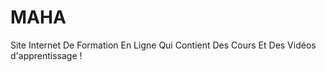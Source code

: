 # MAHA
 Site Internet De Formation En Ligne Qui Contient Des Cours Et Des Vidéos d'apprentissage !

